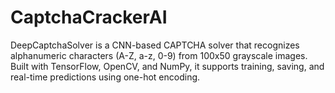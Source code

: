# CaptchaCrackerAI
DeepCaptchaSolver is a CNN-based CAPTCHA solver that recognizes alphanumeric characters (A-Z, a-z, 0-9) from 100x50 grayscale images. Built with TensorFlow, OpenCV, and NumPy, it supports training, saving, and real-time predictions using one-hot encoding.
